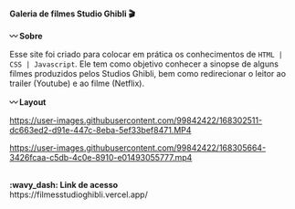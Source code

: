 <strong>Galeria de filmes Studio Ghibli :clapper: </strong>

<strong>:wavy_dash: Sobre</strong>

Esse site foi criado para colocar em prática os conhecimentos de `HTML | CSS | Javascript`. Ele tem como objetivo conhecer a sinopse de alguns filmes produzidos pelos Studios Ghibli, bem como redirecionar o leitor ao trailer (Youtube) e ao filme (Netflix).

<strong>:wavy_dash: Layout</strong> 

https://user-images.githubusercontent.com/99842422/168302511-dc663ed2-d91e-447c-8eba-5ef33bef8471.MP4

https://user-images.githubusercontent.com/99842422/168305664-3426fcaa-c5db-4c0e-8910-e01493055777.mp4

<br />
<strong>:wavy_dash: Link de acesso</strong>
<br />
https://filmesstudioghibli.vercel.app/
